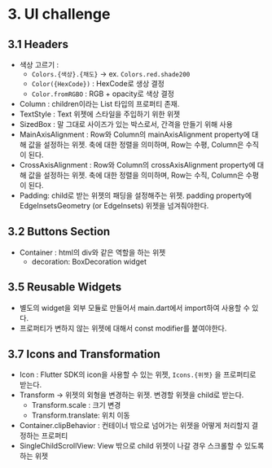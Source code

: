 # 3. UI challenge

## 3.1 Headers
- 색상 고르기 :
    - `Colors.{색상}.{채도}`  -> ex. `Colors.red.shade200`
    - `Color({HexCode})` : HexCode로 생상 결정
    - `Color.fromRGBO` : RGB + opacity로 색상 결정
- Column : children이라는 List 타입의 프로퍼티 존재.
- TextStyle : Text 위젯에 스타일을 주입하기 위한 위젯
- SizedBox : 말 그대로 사이즈가 있는 박스로서, 간격을 만들기 위해 사용
- MainAxisAlignment : Row와 Column의 mainAxisAlignment property에 대해 값을 설정하는 위젯. 축에 대한 정렬을 의미하며, Row는 수평, Column은 수직이 된다.
- CrossAxisAlignment : Row와 Column의 crossAxisAlignment property에 대해 값을 설정하는 위젯. 축에 대한 정렬을 의미하며, Row는 수직, Column은 수평이 된다.
- Padding: child로 받는 위젯의 패딩을 설정해주는 위젯. padding property에 EdgeInsetsGeometry (or EdgeInsets) 위젯을 넘겨줘야한다.

## 3.2 Buttons Section
- Container : html의 div와 같은 역할을 하는 위젯
    - decoration: BoxDecoration widget


## 3.5 Reusable Widgets
- 별도의 widget을 외부 모듈로 만들어서 main.dart에서 import하여 사용할 수 있다.
- 프로퍼티가 변하지 않는 위젯에 대해서 const modifier를 붙여야한다.

## 3.7 Icons and Transformation
- Icon : Flutter SDK의 icon을 사용할 수 있는 위젯, `Icons.{위젯}` 을 프로퍼티로 받는다.
- Transform -> 위젯의 외형을 변경하는 위젯. 변경할 위젯을 child로 받는다.
    - Transform.scale : 크기 변경
    - Transform.translate: 위치 이동
- Container.clipBehavior : 컨테이너 밖으로 넘어가는 위젯을 어떻게 처리할지 결정하는 프로퍼티
- SingleChildScrollView: View 밖으로 child 위젯이 나갈 경우 스크롤할 수 있도록 하는 위젯